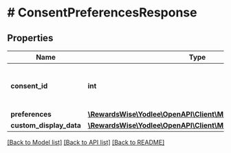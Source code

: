 # # ConsentPreferencesResponse

## Properties

Name | Type | Description | Notes
------------ | ------------- | ------------- | -------------
**consent_id** | **int** | Consent Id generated through POST Consent. |
**preferences** | [**\RewardsWise\Yodlee\OpenAPI\Client\Model\Preferences**](Preferences.md) |  |
**custom_display_data** | [**\RewardsWise\Yodlee\OpenAPI\Client\Model\CustomDisplayData**](CustomDisplayData.md) |  |

[[Back to Model list]](../../README.md#models) [[Back to API list]](../../README.md#endpoints) [[Back to README]](../../README.md)
